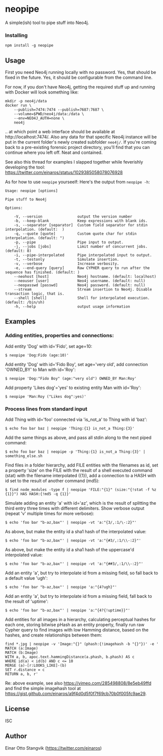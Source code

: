 # neopipe #

A simple(ish) tool to pipe stuff into Neo4j.

### Installing ###

`npm install -g neopipe`

## Usage ##

First you need Neo4j running locally with no password. Yes, that should be fixed in the future. Yes, it should be configurable from the command line.

For now, if you don't have Neo4j, getting the required stuff up and running with Docker will look something like:

```
mkdir -p neo4j/data
docker run \
    --publish=7474:7474 --publish=7687:7687 \
    --volume=$PWD/neo4j/data:/data \
    --env=NEO4J_AUTH=none \
    neo4j
```

.. at which point a web interface should be available at http://localhost:7474/. Also any data for that specific Neo4j instance will be put in the current folder's newly created subfolder `neo4j/`. If you're coming back to a pre-existing forensic project directory, you'll find that you can continue where you left off. Neat and contained.

See also this thread for examples I slapped together while feverishly developing the tool: https://twitter.com/einaros/status/1029385058078076928

As for how to use `neopipe` yourseelf: Here's the output from `neopipe -h`:

```
Usage: neopipe [options]

Pipe stuff to Neo4j

Options:

	-V, --version                output the version number
	-b, --keep-blank             Keep expressions with blank ids.
	-s, --separator [separator]  Custom field separator for stdin interpolation. (default:  )
	-q, --quote [quote]          Custom quote char for stdin interpolation. (default: ")
	-p, --pipe                   Pipe input to output.
	-j, --jobs [jobs]            Limit number of concurrent jobs. (default: 8)
	-i, --pipe-interpolated      Pipe interpolated input to output.
	-t, --testonly               Simulate insertion.
	-v, --verbose                Increase verbosity.
	-e, --end-query [query]      Raw CYPHER query to run after the sequence has finished. (default: )
	--neohost [host]             Neo4j hostname. (default: localhost)
	--neouser [user]             Neo4j username. (default: null)
	--neopasswd [passwd]         Neo4j password. (default: null)
	--stream                     Stream insertion to Neo4j. Disable transaction logic, that is.
	--shell [shell]              Shell for interpolated execution. (default: /bin/sh)
	-h, --help                   output usage information
```

## Examples ##

###	Adding entities, properties and connections:

Add entity 'Dog' with id='Fido', set age=10:

```
$ neopipe 'Dog:Fido (age:10)'
```

Add entity 'Dog' with id='Fido Boy', set age='very old', add connection 'OWNED_BY' to Man with id='Roy':

```
$ neopipe 'Dog:"Fido Boy" (age:"very old") OWNED_BY Man:Roy'
```

Add property 'Likes dog'='yes' to existing entity Man with id='Roy':

```
$ neopipe 'Man:Roy ("Likes dog":yes)'
```

### Process lines from standard input ###

Add Thing with id='foo' connected via 'is_not_a' to Thing with id 'baz':

```
$ echo foo bar baz | neopipe 'Thing:{1} is_not_a Thing:{3}'
```

Add the same things as above, and pass all stdin along to the next piped command:

```
$ echo foo bar baz | neopipe -p 'Thing:{1} is_not_a Thing:{3}' | something_else.sh
```

Find files in a folder hierarchy, add FILE entities with the filenames as id,
set a property 'size' on the FILE with the result of a shell executed command (stat) with
the filename interpolated ({1}), add a connection to a HASH with id set to the result of
another command (md5):

```
$ find node_modules -type f | neopipe 'FILE:"{1}" (size:"{!stat -f %z {1}}") HAS HASH:{!md5 -q {1}}'
```

Simulate adding an entity 'a' with id='az', which is the result of splitting the third entry
three times with different delimiters. Show verbose output (repeat 'v' multiple times for more verbose):

```
$ echo 'foo bar "b-az,bax"' | neopipe -vt 'a:"{3/,:1/\-:2}"'
```

As above, but make the entity id a sha1 hash of the interpolated value:

```
$ echo 'foo bar "b-az,bax"' | neopipe -vt 'a:"{#3/,:1/\\-:2}"'
```

As above, but make the entity id a sha1 hash of the uppercase'd interpolated value:

```
$ echo 'foo bar "b-az,bax"' | neopipe -vt 'a:"{##3/,:1/\\-:2}"'
```

Add an entity 'a', but try to interpolate id from a missing field, so fall back to a default value 'ugh':

```
$ echo 'foo bar "b-az,bax"' | neopipe 'a:"{4?ugh}"'
```

Add an entity 'a', but try to interpolate id from a missing field, fall back to the result of 'uptime':

```
$ echo 'foo bar "b-az,bax"' | neopipe 'a:"{4?{!uptime}}"'
```

Add entities for all images in a hierarchy, calculating perceptual hashes for each one, storing
bitwise pHash as an entity property, finally run raw Cypher query to find images with low
Hamming distance, based on the hashes, and create relationships between them:

```
find *.jpg | neopipe -v 'Image:"{}" (phash:{!imagehash -b "{}"})' -e '
MATCH (a:Image)
MATCH (b:Image)
WITH a, b, apoc.text.hammingDistance(a.phash, b.phash) AS c
WHERE id(a) < id(b) AND c <= 10
MERGE (a)-[r:LOOKS_LIKE]-(b)
SET r.distance = c
RETURN a, b, r'
```
Re: above example, see also https://vimeo.com/285498808/8e5eb49ffd and find the simple imagehash tool at 
https://gist.github.com/einaros/a9f4d0d5f0f7f69cb70b0f005fc9ae29.

## License ##

ISC

## Author ##

Einar Otto Stangvik (https://twitter.com/einaros)

